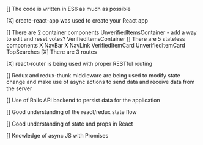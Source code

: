 [] The code is written in ES6 as much as possible

[X] create-react-app was used to create your React app

[] There are 2 container components
    UnverifiedItemsContainer - add a way to edit and reset votes?
    VerifiedItemsContainer
[] There are 5 stateless components
    X NavBar
    X NavLink
    VerifiedItemCard
    UnverifiedItemCard
    TopSearches
[X] There are 3 routes

[X] react-router is being used with proper RESTful routing

[] Redux and redux-thunk middleware are being used to modify state change and make use of async actions to send data and receive data from the server

[] Use of Rails API backend to persist data for the application

[] Good understanding of the react/redux state flow

[] Good understanding of state and props in React

[] Knowledge of async JS with Promises
